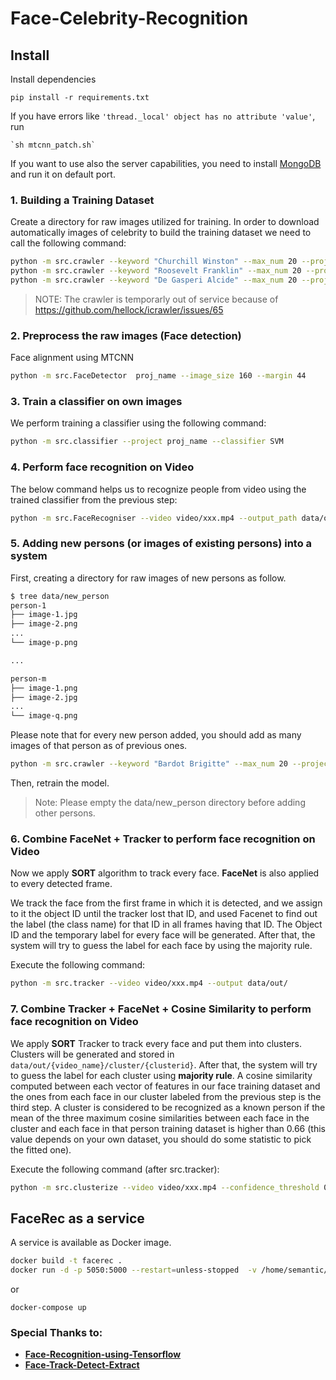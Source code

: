 Face-Celebrity-Recognition
==========================

## Install

Install dependencies

    pip install -r requirements.txt
    
If you have errors like `'thread._local' object has no attribute 'value'`, run

    `sh mtcnn_patch.sh`
    
If you want to use also the server capabilities, you need to install [MongoDB](mongodb.com) and run it on default port.

### 1. Building a Training Dataset
Create a directory for raw images utilized for training. In order to download automatically images of celebrity to build the training dataset we need to call the following command:
```sh
python -m src.crawler --keyword "Churchill Winston" --max_num 20 --project proj_name
python -m src.crawler --keyword "Roosevelt Franklin" --max_num 20 --project proj_name
python -m src.crawler --keyword "De Gasperi Alcide" --max_num 20 --project proj_name
```

> NOTE: The crawler is temporarly out of service because of https://github.com/hellock/icrawler/issues/65
 
### 2. Preprocess the raw images (Face detection)
Face alignment using MTCNN
```sh
python -m src.FaceDetector  proj_name --image_size 160 --margin 44
```
### 3. Train a classifier on own images
We perform training a classifier using the following command:
```sh
python -m src.classifier --project proj_name --classifier SVM
```
### 4. Perform face recognition on Video
The below command helps us to recognize people from video using the trained classifier from the previous step:
```sh
python -m src.FaceRecogniser --video video/xxx.mp4 --output_path data/output.txt --project proj_name --video_speedup 1 --folder_containing_frame data/output
```
### 5. Adding new persons (or images of existing persons) into a system
First, creating a directory for raw images of new persons as follow. 
```sh
$ tree data/new_person
person-1
├── image-1.jpg
├── image-2.png
...
└── image-p.png

...

person-m
├── image-1.png
├── image-2.jpg
...
└── image-q.png
```

Please note that for every new person added, you should add as many images of that person as of previous ones.

```sh
python -m src.crawler --keyword "Bardot Brigitte" --max_num 20 --project proj_name
```

Then, retrain the model.

> Note: Please empty the data/new_person directory before adding other persons.

### 6. Combine FaceNet + Tracker to perform face recognition on Video

Now we apply **SORT** algorithm to track every face.
**FaceNet** is also applied to every detected frame. 

We track the face from the first frame in which it is detected, and we assign to it the object ID until the tracker lost that ID, and used Facenet to find out the label (the class name) for that ID in all frames having that ID. The Object ID and the temporary label for every face will be generated. After that, the system will try to guess the label for each face by using the majority rule.


Execute the following command:
```sh
python -m src.tracker --video video/xxx.mp4 --output data/out/
```

         
### 7. Combine Tracker + FaceNet + Cosine Similarity to perform face recognition on Video
We apply **SORT** Tracker to track every face and put them into clusters. Clusters will be generated and stored in `data/out/{video_name}/cluster/{clusterid}`. After that, the system will try to guess the label for each cluster using **majority rule**. A cosine similarity computed between each vector of features in our face training dataset and the ones from each face in our cluster labeled from the previous step is the third step. A cluster is considered to be recognized as a known person if the mean of the three maximum cosine similarities between each face in the cluster and each face in that person training dataset is higher than 0.66 (this value depends on your own dataset, you should do some statistic to pick the fitted one).

Execute the following command (after src.tracker):
```sh
python -m src.clusterize --video video/xxx.mp4 --confidence_threshold 0.7 --dominant_ratio 0.8 --merge_cluster
```

## FaceRec as a service

A service is available as Docker image.

```sh
docker build -t facerec .
docker run -d -p 5050:5000 --restart=unless-stopped  -v /home/semantic/Repositories/Face-Celebrity-Recognition/video:/app/video -v /home/semantic/Repositories/Face-Celebrity-Recognition/data:/app/data -v /home/semantic/Repositories/Face-Celebrity-Recognition/config:/app/config --name facerec1 facerec
```

or 

```
docker-compose up
```

### Special Thanks to:
*  [**Face-Recognition-using-Tensorflow**](https://github.com/davidsandberg/facenet)
*  [**Face-Track-Detect-Extract**](https://github.com/Linzaer/Face-Track-Detect-Extract)


